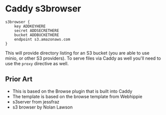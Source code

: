 # Caddy s3browser

```
s3browser {
	key ADDKEYHERE
	secret ADDSECRETHERE
	bucket ADDBUCKETHERE
	endpoint s3.amazonaws.com
}
```

This will provide directory listing for an S3 bucket (you are able to use minio, or other S3 providers). To serve files via Caddy as well you'll need to use the `proxy` directive as well.

## Prior Art
* This is based on the Browse plugin that is built into Caddy
* The template is based on the browse template from Webhippie
* s3server from jessfraz
* s3 browser by Nolan Lawson
